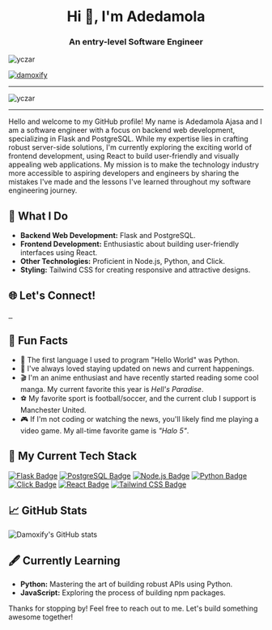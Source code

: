 <h1 align="center">Hi 👋, I'm Adedamola</h1>
<h3 align="center">An entry-level Software Engineer </h3>

<p align="left"> <img src="https://komarev.com/ghpvc/?username=damoxify&label=Profile%20views&color=0e75b6&style=flat" alt="yczar" /> </p>

<p align="left"> <a href="https://github.com/ryo-ma/github-profile-trophy"><img src="https://github-profile-trophy.vercel.app/?username=damoxify&theme=onedark" alt="damoxify" /></a> </p>

---

<p><img align="center" src="https://github-readme-stats.vercel.app/api/top-langs?username=damoxify&show_icons=true&locale=en&layout=compact&theme=onedark" alt="yczar" /></p>


---

Hello and welcome to my GitHub profile! My name is Adedamola Ajasa and I am a software engineer with a focus on backend web development, specializing in Flask and PostgreSQL. While my expertise lies in crafting robust server-side solutions, I'm currently exploring the exciting world of frontend development, using React to build user-friendly and visually appealing web applications. My mission is to make the technology industry more accessible to aspiring developers and engineers by sharing the mistakes I've made and the lessons I've learned throughout my software engineering journey.


## 🚀 What I Do

- **Backend Web Development:** Flask and PostgreSQL.
- **Frontend Development:** Enthusiastic about building user-friendly interfaces using React.
- **Other Technologies:** Proficient in Node.js, Python, and Click.
- **Styling:** Tailwind CSS for creating responsive and attractive designs.

## 🌐 Let's Connect!

<a href="https://www.linkedin.com/in/yourusername/">
  <img src="https://img.shields.io/badge/LinkedIn-0077B5?style=for-the-badge&logo=linkedin&logoColor=white" alt="" />
</a>
<a href="https://twitter.com/yourusername">
  <img src="https://img.shields.io/badge/Twitter-1DA1F2?style=for-the-badge&logo=twitter&logoColor=white" alt="" />
</a>
<a href="https://mailto:azeemajasa@gmail.com">
  <img src="https://img.shields.io/badge/Gmail-D14836?style=for-the-badge&logo=gmail&logoColor=white" alt="" />
</a>




## 🎉 Fun Facts

- 🐍 The first language I used to program "Hello World" was Python.
- 📰 I've always loved staying updated on news and current happenings.
- 🎬 I'm an anime enthusiast and have recently started reading some cool manga. My current favorite this year is *Hell's Paradise*.
- ⚽ My favorite sport is football/soccer, and the current club I support is Manchester United.
- 🎮 If I'm not coding or watching the news, you'll likely find me playing a video game. My all-time favorite game is *"Halo 5"*.



## 🔨 My Current Tech Stack

[![Flask Badge](https://img.shields.io/badge/Flask-000000?style=for-the-badge&logo=flask&logoColor=white)](https://flask.palletsprojects.com/)
[![PostgreSQL Badge](https://img.shields.io/badge/PostgreSQL-336791?style=for-the-badge&logo=postgresql&logoColor=white)](https://www.postgresql.org/)
[![Node.js Badge](https://img.shields.io/badge/Node.js-339933?style=for-the-badge&logo=node.js&logoColor=white)](https://nodejs.org/)
[![Python Badge](https://img.shields.io/badge/Python-3776AB?style=for-the-badge&logo=python&logoColor=white)](https://www.python.org/)
[![Click Badge](https://img.shields.io/badge/Click-000000?style=for-the-badge&logo=click&logoColor=white)](https://click.palletsprojects.com/)
[![React Badge](https://img.shields.io/badge/React-20232A?style=for-the-badge&logo=react&logoColor=61DAFB)](https://reactjs.org/)
[![Tailwind CSS Badge](https://img.shields.io/badge/Tailwind_CSS-38B2AC?style=for-the-badge&logo=tailwind-css&logoColor=white)](https://tailwindcss.com/)




## 📈 GitHub Stats

![Damoxify's GitHub stats](https://github-readme-stats.vercel.app/api?username=damoxify&show_icons=true&theme=radical)



## 🖋️ Currently Learning

- **Python:** Mastering the art of building robust APIs using Python.
- **JavaScript:**  Exploring the process of building npm packages.


Thanks for stopping by! Feel free to reach out to me. Let's build something awesome together!
